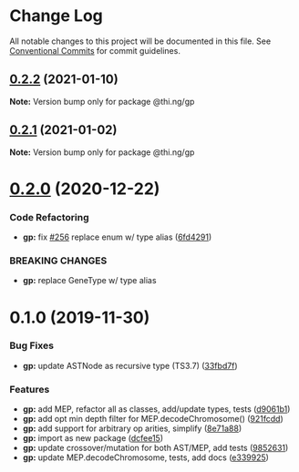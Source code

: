 # Change Log

All notable changes to this project will be documented in this file.
See [Conventional Commits](https://conventionalcommits.org) for commit guidelines.

## [0.2.2](https://github.com/thi-ng/umbrella/compare/@thi.ng/gp@0.2.1...@thi.ng/gp@0.2.2) (2021-01-10)

**Note:** Version bump only for package @thi.ng/gp





## [0.2.1](https://github.com/thi-ng/umbrella/compare/@thi.ng/gp@0.2.0...@thi.ng/gp@0.2.1) (2021-01-02)

**Note:** Version bump only for package @thi.ng/gp





# [0.2.0](https://github.com/thi-ng/umbrella/compare/@thi.ng/gp@0.1.35...@thi.ng/gp@0.2.0) (2020-12-22)


### Code Refactoring

* **gp:** fix [#256](https://github.com/thi-ng/umbrella/issues/256) replace enum w/ type alias ([6fd4291](https://github.com/thi-ng/umbrella/commit/6fd4291eb2be4baae93b3f365478f73990e044b0))


### BREAKING CHANGES

* **gp:** replace GeneType w/ type alias





# 0.1.0 (2019-11-30)

### Bug Fixes

* **gp:** update ASTNode as recursive type (TS3.7) ([33fbd7f](https://github.com/thi-ng/umbrella/commit/33fbd7f152df370270690e5b1381a86f647f9b6b))

### Features

* **gp:** add MEP, refactor all as classes, add/update types, tests ([d9061b1](https://github.com/thi-ng/umbrella/commit/d9061b17a6aa89f690a0c97c12825c077f45e38b))
* **gp:** add opt min depth filter for MEP.decodeChromosome() ([921fcdd](https://github.com/thi-ng/umbrella/commit/921fcdd4e1c1919e4539c033df591782b63cff0a))
* **gp:** add support for arbitrary op arities, simplify ([8e71a88](https://github.com/thi-ng/umbrella/commit/8e71a88fb7b1ca36e7b89b5f2923a198c974c575))
* **gp:** import as new package ([dcfee15](https://github.com/thi-ng/umbrella/commit/dcfee156c8b196c6c4a4f2b5f0f7986e19bacee8))
* **gp:** update crossover/mutation for both AST/MEP, add tests ([9852631](https://github.com/thi-ng/umbrella/commit/9852631e227d9704c41f9dbe8a6b2cce10bd8fa9))
* **gp:** update MEP.decodeChromosome, tests, add docs ([e339925](https://github.com/thi-ng/umbrella/commit/e339925bc1fcbf2f7787e6453d2e29922adb3836))

